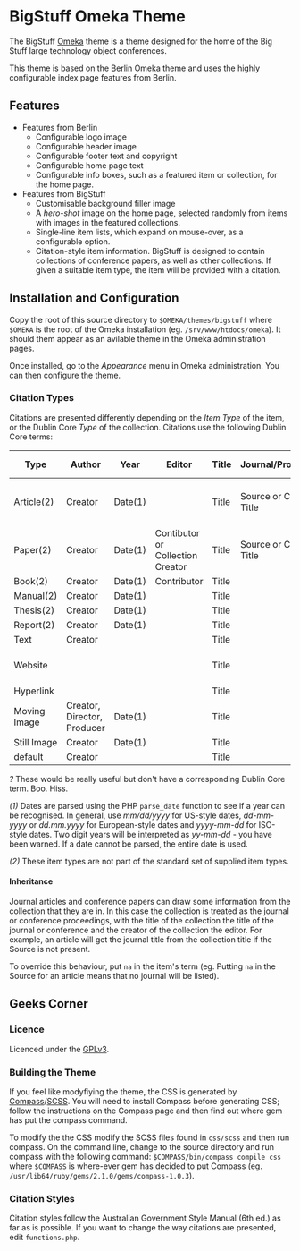 # BigStuff Omeka Theme

The BigStuff [Omeka](http://omeka.org/) theme is a theme designed for the home of the Big Stuff large technology
object conferences.

This theme is based on the [Berlin](https://github.com/omeka/theme-berlin) Omeka theme and
uses the highly configurable index page features from Berlin.

## Features

* Features from Berlin
    * Configurable logo image
    * Configurable header image
    * Configurable footer text and copyright
    * Configurable home page text
    * Configurable info boxes, such as a featured item or collection, for the home page.
* Features from BigStuff
    * Customisable background filler image
    * A *hero-shot* image on the home page, selected randomly from items with images in the featured collections.
    * Single-line item lists, which expand on mouse-over, as a configurable option.
    * Citation-style item information. BigStuff is designed to contain collections of conference papers, as well as
    other collections. If given a suitable item type, the item will be provided with a citation.

## Installation and Configuration

Copy the root of this source directory to `$OMEKA/themes/bigstuff` where `$OMEKA` is the root of the Omeka installation
(eg. `/srv/www/htdocs/omeka`).
It should them appear as an avilable theme in the Omeka administration pages.

Once installed, go to the *Appearance* menu in Omeka administration.
You can then configure the theme.

### Citation Types

Citations are presented differently depending on the *Item Type* of the item, or the Dublin Core *Type* of the collection.
Citations use the following Dublin Core terms:

| Type | Author | Year | Editor | Title | Journal/Proceedings | Publisher | Location | Pages | Volume | Number | Date | Institution | Document Number | URL |
| ---- | ------ | ---- | ------ | ----- | ------------------- | --------- | -------- | ----- | ------ | ------ | ---- | ----------- | --------------- | --- |
| Article(2) | Creator | Date(1) | | Title | Source or Collection Title | Publisher or Collection Publisher | ? | ? | ? | ? | | | | |
| Paper(2) | Creator | Date(1) | Contibutor or Collection Creator | Title | Source or Collection Title | Publisher or Collection Publisher | ? | ? | ? | ? | Date | | | |
| Book(2) | Creator | Date(1) | Contributor | Title |  | Publisher | ? | | ? | | | | | |
| Manual(2) | Creator | Date(1) | | Title |  |  | | | | | | Source | Identifier | |
| Thesis(2) | Creator | Date(1) | | Title |  |  | ? | | | | | Source | Identifier | |
| Report(2) | Creator | Date(1) | | Title |  |  | | | | | | Source | Identifier | |
| Text | Creator |  | | Title |  | Publisher | | | | | Date |  | | |
| Website |  |  | | Title |  |  | | | | | Date |  | | Local URL or Source |
| Hyperlink |  |  | | Title |  |  | | | | | Date |  | | URL |
| Moving Image | Creator, Director, Producer | Date(1) | | Title |  |  | | | | |  |  | |  |
| Still Image | Creator | Date(1) | | Title |  |  | | | | |  |  | |  |
| default | Creator | | | Title | | Publisher | | | | | Date | Source | Identfier | URL |


*?* These would be really useful but don't have a corresponding Dublin Core term. Boo. Hiss.

*(1)* Dates are parsed using the PHP `parse_date` function to see if a year can be recognised. In general, use
*mm/dd/yyyy* for US-style dates, *dd-mm-yyyy* or *dd.mm.yyyy* for European-style dates and *yyyy-mm-dd* for ISO-style dates.
Two digit years will be interpreted as *yy-mm-dd* - you have been warned. If a date cannot be parsed, the entire date is used.

*(2)* These item types are not part of the standard set of supplied item types.

#### Inheritance

Journal articles and conference papers can draw some information from the collection that they are in.
In this case the collection is treated as the journal or conference proceedings, with the title of the collection
the title of the journal or conference and the creator of the collection the editor.
For example, an article will get the journal title from the collection title if the Source is not present.

To override this behaviour, put `na` in the item's term (eg. Putting `na` in the Source for an article
means that no journal will be listed).

## Geeks Corner

### Licence

Licenced under the [GPLv3](http://www.gnu.org/licenses/gpl-3.0.en.html).

### Building the Theme

If you feel like modyfiying the theme, the CSS is generated by [Compass](http://compass-style.org/)/[SCSS](http://sass-lang.com/).
You will need to install Compass before generating CSS; follow the instructions on the
Compass page and then find out where gem has put the compass command.

To modify the the CSS modify the SCSS files found in `css/scss` and then run compass.
On the command line, change to the source directory and run compass with the following command:
`$COMPASS/bin/compass compile css` where `$COMPASS` is where-ever gem has decided to put Compass
(eg. `/usr/lib64/ruby/gems/2.1.0/gems/compass-1.0.3`).

### Citation Styles

Citation styles follow the Australian Government Style Manual (6th ed.) as far
as is possible.
If you want to change the way citations are presented, edit `functions.php`.

